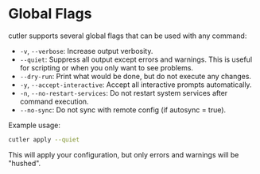# Global Flags

cutler supports several global flags that can be used with any command:

- `-v`, `--verbose`: Increase output verbosity.
- `--quiet`: Suppress all output except errors and warnings. This is useful for scripting or when you only want to see problems.
- `--dry-run`: Print what would be done, but do not execute any changes.
- `-y`, `--accept-interactive`: Accept all interactive prompts automatically.
- `-n`, `--no-restart-services`: Do not restart system services after command execution.
- `--no-sync`: Do not sync with remote config (if autosync = true).

Example usage:

```bash
cutler apply --quiet
```

This will apply your configuration, but only errors and warnings will be "hushed".
